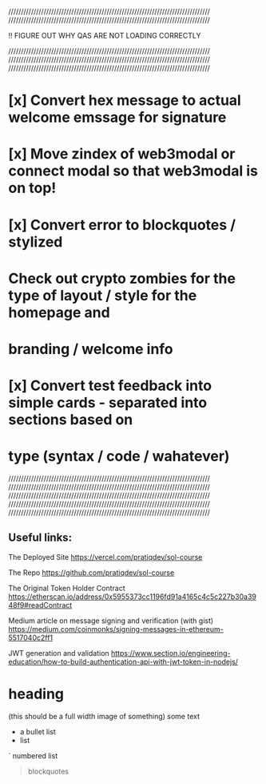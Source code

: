 ////////////////////////////////////////////////////////////////////////////////
////////////////////////////////////////////////////////////////////////////////

!! FIGURE OUT WHY QAS ARE NOT LOADING CORRECTLY

////////////////////////////////////////////////////////////////////////////////
////////////////////////////////////////////////////////////////////////////////
////////////////////////////////////////////////////////////////////////////////
# [x] Convert hex message to actual welcome emssage for signature


# [x] Move zindex of web3modal or connect modal so that web3modal is on top!


# [x] Convert error to blockquotes / stylized




# Check out crypto zombies for the type of layout / style for the homepage and 
# branding / welcome info




# [x] Convert test feedback into simple cards - separated into sections based on 
# type (syntax / code / wahatever)

////////////////////////////////////////////////////////////////////////////////
////////////////////////////////////////////////////////////////////////////////
////////////////////////////////////////////////////////////////////////////////
////////////////////////////////////////////////////////////////////////////////
////////////////////////////////////////////////////////////////////////////////




## Useful links:

The Deployed Site
https://vercel.com/pratiqdev/sol-course

The Repo
https://github.com/pratiqdev/sol-course

The Original Token Holder Contract
https://etherscan.io/address/0x5955373cc1196fd91a4165c4c5c227b30a3948f9#readContract

Medium article on message signing and verification (with gist)
https://medium.com/coinmonks/signing-messages-in-ethereum-5517040c2ff1

JWT generation and validation
https://www.section.io/engineering-education/how-to-build-authentication-api-with-jwt-token-in-nodejs/


# heading

(this should be a full width image of something)
some text

- a bullet list
- list

` numbered list

> blockquotes